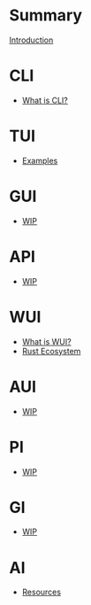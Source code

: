 # Summary

[Introduction](intro.md)

# CLI

- [What is CLI?](cli/what.md)

# TUI

- [Examples](tui/examples.md)

# GUI

- [WIP]()

# API

- [WIP]()

# WUI

- [What is WUI?](wui/what.md)
- [Rust Ecosystem](wui/rust_eco.md)

# AUI

- [WIP]()

# PI

- [WIP]()

# GI

- [WIP]()

# AI

- [Resources](ai/resources.md)
